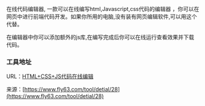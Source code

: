 在线代码编辑器, 一款可以在线编写html,Javascript,css代码的编辑器 ，你可以在网页中进行前端代码开发。如果你所用的电脑,没有装有网页编辑软件,可以用这个代替。

在编辑器中你可以添加额外的js库,在编写完成后你可以在线运行查看效果并下载代码。

### 工具地址
URL：[HTML+CSS+JS代码在线编辑](https://www.fly63.com/tool/editoronline/)

来源：[https://www.fly63.com/tool/detial/28](https://www.fly63.com/tool/detial/28)
